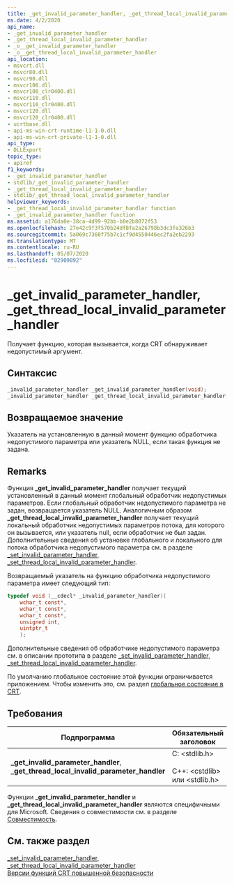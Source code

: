 ```yaml
---
title: _get_invalid_parameter_handler, _get_thread_local_invalid_parameter_handler
ms.date: 4/2/2020
api_name:
- _get_invalid_parameter_handler
- _get_thread_local_invalid_parameter_handler
- _o__get_invalid_parameter_handler
- _o__get_thread_local_invalid_parameter_handler
api_location:
- msvcrt.dll
- msvcr80.dll
- msvcr90.dll
- msvcr100.dll
- msvcr100_clr0400.dll
- msvcr110.dll
- msvcr110_clr0400.dll
- msvcr120.dll
- msvcr120_clr0400.dll
- ucrtbase.dll
- api-ms-win-crt-runtime-l1-1-0.dll
- api-ms-win-crt-private-l1-1-0.dll
api_type:
- DLLExport
topic_type:
- apiref
f1_keywords:
- _get_invalid_parameter_handler
- stdlib/_get_invalid_parameter_handler
- _get_thread_local_invalid_parameter_handler
- stdlib/_get_thread_local_invalid_parameter_handler
helpviewer_keywords:
- _get_thread_local_invalid_parameter_handler function
- _get_invalid_parameter_handler function
ms.assetid: a176da0e-38ca-4d99-92bb-b0e2b8072f53
ms.openlocfilehash: 27e42c9f3f570b24df8fa2a26798b3dc3fa326b3
ms.sourcegitcommit: 5a069c7360f75b7c1cf9d4550446ec2fa2eb2293
ms.translationtype: MT
ms.contentlocale: ru-RU
ms.lasthandoff: 05/07/2020
ms.locfileid: "82909892"
---
```

# <a name="_get_invalid_parameter_handler-_get_thread_local_invalid_parameter_handler"></a>_get_invalid_parameter_handler, _get_thread_local_invalid_parameter_handler

Получает функцию, которая вызывается, когда CRT обнаруживает недопустимый аргумент.

## <a name="syntax"></a>Синтаксис

```C
_invalid_parameter_handler _get_invalid_parameter_handler(void);
_invalid_parameter_handler _get_thread_local_invalid_parameter_handler(void);
```

## <a name="return-value"></a>Возвращаемое значение

Указатель на установленную в данный момент функцию обработчика недопустимого параметра или указатель NULL, если такая функция не задана.

## <a name="remarks"></a>Remarks

Функция **_get_invalid_parameter_handler** получает текущий установленный в данный момент глобальный обработчик недопустимых параметров. Если глобальный обработчик недопустимого параметра не задан, возвращается указатель NULL. Аналогичным образом **_get_thread_local_invalid_parameter_handler** получает текущий локальный обработчик недопустимых параметров потока, для которого он вызывается, или указатель null, если обработчик не был задан. Дополнительные сведения об установке глобального и локального для потока обработчика недопустимого параметра см. в разделе [_set_invalid_parameter_handler, _set_thread_local_invalid_parameter_handler](set-invalid-parameter-handler-set-thread-local-invalid-parameter-handler.md).

Возвращаемый указатель на функцию обработчика недопустимого параметра имеет следующий тип:

```C
typedef void (__cdecl* _invalid_parameter_handler)(
    wchar_t const*,
    wchar_t const*,
    wchar_t const*,
    unsigned int,
    uintptr_t
    );
```

Дополнительные сведения об обработчике недопустимого параметра см. в описании прототипа в разделе [_set_invalid_parameter_handler, _set_thread_local_invalid_parameter_handler](set-invalid-parameter-handler-set-thread-local-invalid-parameter-handler.md).

По умолчанию глобальное состояние этой функции ограничивается приложением. Чтобы изменить это, см. раздел [глобальное состояние в CRT](../global-state.md).

## <a name="requirements"></a>Требования

|Подпрограмма|Обязательный заголовок|
|-------------|---------------------|
|**_get_invalid_parameter_handler**, **_get_thread_local_invalid_parameter_handler**|C: \<stdlib.h><br /><br /> C++: \<cstdlib> или \<stdlib.h>|

Функции **_get_invalid_parameter_handler** и **_get_thread_local_invalid_parameter_handler** являются специфичными для Microsoft. Сведения о совместимости см. в разделе [Совместимость](../../c-runtime-library/compatibility.md).

## <a name="see-also"></a>См. также раздел

[_set_invalid_parameter_handler, _set_thread_local_invalid_parameter_handler](set-invalid-parameter-handler-set-thread-local-invalid-parameter-handler.md)<br/>
[Версии функций CRT повышенной безопасности](../../c-runtime-library/security-enhanced-versions-of-crt-functions.md)<br/>
